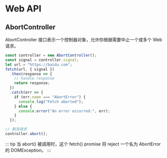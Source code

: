 # Web API

## AbortController

AbortController 接口表示一个控制器对象，允许你根据需要中止一个或多个 Web 请求。

```js
const controller = new AbortController();
const signal = controller.signal;
let url = "https://baidu.com";
fetch(url, { signal })
  .then(response => {
    // handle response
    return response;
  })
  .catch(err => {
    if (err.name === "AbortError") {
      console.log("Fetch aborted");
    } else {
      console.error("An error occurred:", err);
    }
  });

// 取消请求
controller.abort();
```

::: tip
当 abort() 被调用时，这个 fetch() promise 将 reject 一个名为 AbortError 的 DOMException。
:::
